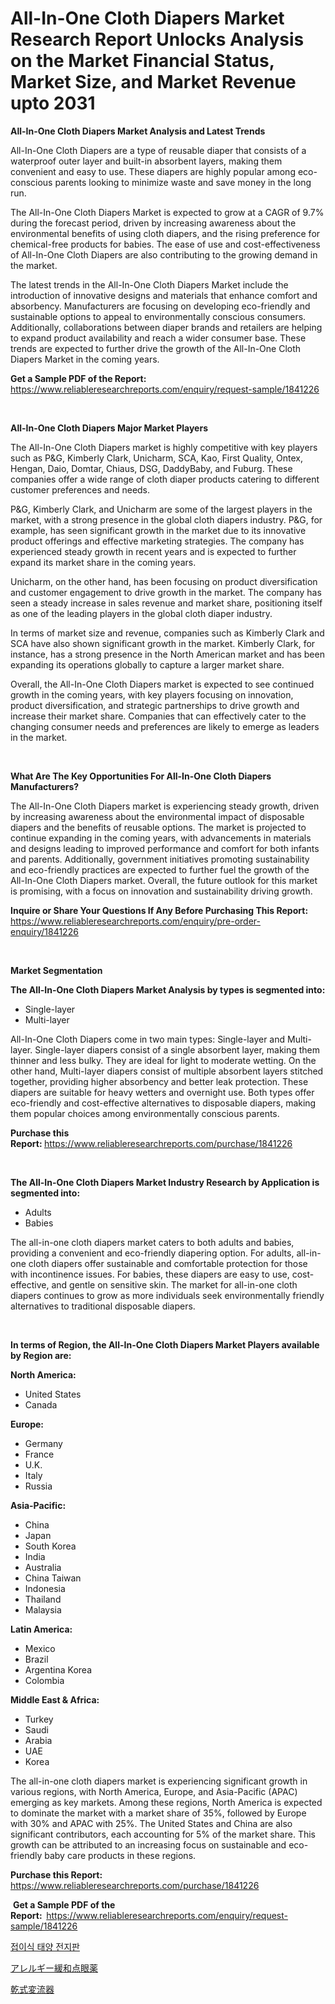 <p><h1>All-In-One Cloth Diapers Market Research Report Unlocks Analysis on the Market Financial Status, Market Size, and Market Revenue upto 2031</h1></p><p><strong>All-In-One Cloth Diapers Market Analysis and Latest Trends</strong></p>
<p><p>All-In-One Cloth Diapers are a type of reusable diaper that consists of a waterproof outer layer and built-in absorbent layers, making them convenient and easy to use. These diapers are highly popular among eco-conscious parents looking to minimize waste and save money in the long run. </p><p>The All-In-One Cloth Diapers Market is expected to grow at a CAGR of 9.7% during the forecast period, driven by increasing awareness about the environmental benefits of using cloth diapers, and the rising preference for chemical-free products for babies. The ease of use and cost-effectiveness of All-In-One Cloth Diapers are also contributing to the growing demand in the market.</p><p>The latest trends in the All-In-One Cloth Diapers Market include the introduction of innovative designs and materials that enhance comfort and absorbency. Manufacturers are focusing on developing eco-friendly and sustainable options to appeal to environmentally conscious consumers. Additionally, collaborations between diaper brands and retailers are helping to expand product availability and reach a wider consumer base. These trends are expected to further drive the growth of the All-In-One Cloth Diapers Market in the coming years.</p></p>
<p><strong>Get a Sample PDF of the Report:&nbsp;</strong> <a href="https://www.reliableresearchreports.com/enquiry/request-sample/1841226">https://www.reliableresearchreports.com/enquiry/request-sample/1841226</a></p>
<p>&nbsp;</p>
<p><strong>All-In-One Cloth Diapers Major Market Players</strong></p>
<p><p>The All-In-One Cloth Diapers market is highly competitive with key players such as P&G, Kimberly Clark, Unicharm, SCA, Kao, First Quality, Ontex, Hengan, Daio, Domtar, Chiaus, DSG, DaddyBaby, and Fuburg. These companies offer a wide range of cloth diaper products catering to different customer preferences and needs.</p><p>P&G, Kimberly Clark, and Unicharm are some of the largest players in the market, with a strong presence in the global cloth diapers industry. P&G, for example, has seen significant growth in the market due to its innovative product offerings and effective marketing strategies. The company has experienced steady growth in recent years and is expected to further expand its market share in the coming years.</p><p>Unicharm, on the other hand, has been focusing on product diversification and customer engagement to drive growth in the market. The company has seen a steady increase in sales revenue and market share, positioning itself as one of the leading players in the global cloth diaper industry.</p><p>In terms of market size and revenue, companies such as Kimberly Clark and SCA have also shown significant growth in the market. Kimberly Clark, for instance, has a strong presence in the North American market and has been expanding its operations globally to capture a larger market share.</p><p>Overall, the All-In-One Cloth Diapers market is expected to see continued growth in the coming years, with key players focusing on innovation, product diversification, and strategic partnerships to drive growth and increase their market share. Companies that can effectively cater to the changing consumer needs and preferences are likely to emerge as leaders in the market.</p></p>
<p>&nbsp;</p>
<p><strong>What Are The Key Opportunities For All-In-One Cloth Diapers Manufacturers?</strong></p>
<p><p>The All-In-One Cloth Diapers market is experiencing steady growth, driven by increasing awareness about the environmental impact of disposable diapers and the benefits of reusable options. The market is projected to continue expanding in the coming years, with advancements in materials and designs leading to improved performance and comfort for both infants and parents. Additionally, government initiatives promoting sustainability and eco-friendly practices are expected to further fuel the growth of the All-In-One Cloth Diapers market. Overall, the future outlook for this market is promising, with a focus on innovation and sustainability driving growth.</p></p>
<p><strong>Inquire or Share Your Questions If Any Before Purchasing This Report:</strong> <a href="https://www.reliableresearchreports.com/enquiry/pre-order-enquiry/1841226">https://www.reliableresearchreports.com/enquiry/pre-order-enquiry/1841226</a></p>
<p>&nbsp;</p>
<p><strong>Market Segmentation</strong></p>
<p><strong>The All-In-One Cloth Diapers Market Analysis by types is segmented into:</strong></p>
<p><ul><li>Single-layer</li><li>Multi-layer</li></ul></p>
<p><p>All-In-One Cloth Diapers come in two main types: Single-layer and Multi-layer. Single-layer diapers consist of a single absorbent layer, making them thinner and less bulky. They are ideal for light to moderate wetting. On the other hand, Multi-layer diapers consist of multiple absorbent layers stitched together, providing higher absorbency and better leak protection. These diapers are suitable for heavy wetters and overnight use. Both types offer eco-friendly and cost-effective alternatives to disposable diapers, making them popular choices among environmentally conscious parents.</p></p>
<p><strong>Purchase this Report:&nbsp;</strong><a href="https://www.reliableresearchreports.com/purchase/1841226">https://www.reliableresearchreports.com/purchase/1841226</a></p>
<p>&nbsp;</p>
<p><strong>The All-In-One Cloth Diapers Market Industry Research by Application is segmented into:</strong></p>
<p><ul><li>Adults</li><li>Babies</li></ul></p>
<p><p>The all-in-one cloth diapers market caters to both adults and babies, providing a convenient and eco-friendly diapering option. For adults, all-in-one cloth diapers offer sustainable and comfortable protection for those with incontinence issues. For babies, these diapers are easy to use, cost-effective, and gentle on sensitive skin. The market for all-in-one cloth diapers continues to grow as more individuals seek environmentally friendly alternatives to traditional disposable diapers.</p></p>
<p>&nbsp;</p>
<p><strong>In terms of Region, the All-In-One Cloth Diapers Market Players available by Region are:</strong></p>
<p>
    <p> <strong> North America: </strong>
        <ul>
            <li>United States</li>
            <li>Canada</li>
        </ul>
        </p> 
    <p> <strong> Europe: </strong>
        <ul>
            <li>Germany</li>
            <li>France</li>
            <li>U.K.</li>
            <li>Italy</li>
            <li>Russia</li>
        </ul>
        </p> 
    <p> <strong> Asia-Pacific: </strong>
        <ul>
            <li>China</li>
            <li>Japan</li>
            <li>South Korea</li>
            <li>India</li>
            <li>Australia</li>
            <li>China Taiwan</li>
            <li>Indonesia</li>
            <li>Thailand</li>
            <li>Malaysia</li>
        </ul>
        </p> 
    <p> <strong> Latin America: </strong>
        <ul>
            <li>Mexico</li>
            <li>Brazil</li>
            <li>Argentina Korea</li>
            <li>Colombia</li>
        </ul>
        </p> 
    <p> <strong> Middle East & Africa: </strong>
        <ul>
            <li>Turkey</li>
            <li>Saudi</li>
            <li>Arabia</li>
            <li>UAE</li>
            <li>Korea</li>
        </ul>
    </p>
    </p>
<p><p>The all-in-one cloth diapers market is experiencing significant growth in various regions, with North America, Europe, and Asia-Pacific (APAC) emerging as key markets. Among these regions, North America is expected to dominate the market with a market share of 35%, followed by Europe with 30% and APAC with 25%. The United States and China are also significant contributors, each accounting for 5% of the market share. This growth can be attributed to an increasing focus on sustainable and eco-friendly baby care products in these regions.</p></p>
<p><strong>Purchase this Report: </strong><a href="https://www.reliableresearchreports.com/purchase/1841226">https://www.reliableresearchreports.com/purchase/1841226</a></p>
<p>&nbsp;<strong>Get a Sample PDF of the Report:&nbsp;&nbsp;</strong><a href="https://www.reliableresearchreports.com/enquiry/request-sample/1841226">https://www.reliableresearchreports.com/enquiry/request-sample/1841226</a></p>
<p><strong></strong></p>
<p><p><a href="https://github.com/RichardLueilwitz787/Market-Research-Report-List-1/blob/main/32309117332.md">접이식 태양 전지판</a></p><p><a href="https://github.com/JacksonWiza1924/Market-Research-Report-List-1/blob/main/44157507797.md">アレルギー緩和点眼薬</a></p><p><a href="https://github.com/Calvi3ynJerde867/Market-Research-Report-List-1/blob/main/34331277796.md">乾式変流器</a></p></p>